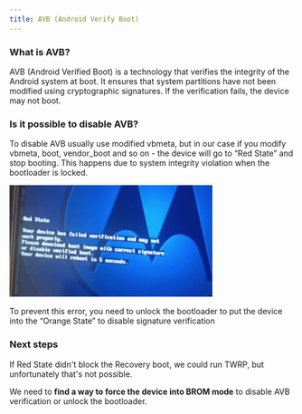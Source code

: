 ```yaml
---
title: AVB (Android Verify Boot)
---
```


### What is AVB?
AVB (Android Verified Boot) is a technology that verifies the integrity of the Android system at boot. It ensures that system partitions have not been modified using cryptographic signatures. If the verification fails, the device may not boot.

### Is it possible to disable AVB?
To disable AVB usually use modified vbmeta, but in our case if you modify vbmeta, boot, vendor_boot and so on - the device will go to “Red State” and stop booting.
This happens due to system integrity violation when the bootloader is locked.

![red-state-error.png](../files/assets/red-state-error.png)

To prevent this error, you need to unlock the bootloader to put the device into the “Orange State” to disable signature verification

### Next steps
If Red State didn't block the Recovery boot, we could run TWRP, but unfortunately that's not possible.

We need to **find a way to force the device into BROM mode** to disable AVB verification or unlock the bootloader.